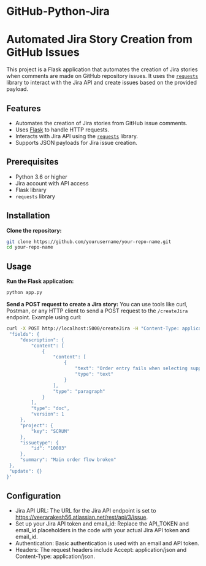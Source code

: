 # GitHub-Python-Jira

# Automated Jira Story Creation from GitHub Issues

This project is a Flask application that automates the creation of Jira stories when comments are made on GitHub repository issues. It uses the [`requests`](http://docs.python-requests.org) library to interact with the Jira API and create issues based on the provided payload.

## Features

- Automates the creation of Jira stories from GitHub issue comments.
- Uses [Flask](https://flask.palletsprojects.com/) to handle HTTP requests.
- Interacts with Jira API using the [`requests`](http://docs.python-requests.org) library.
- Supports JSON payloads for Jira issue creation.

## Prerequisites

- Python 3.6 or higher
- Jira account with API access
- Flask library
- `requests` library

## Installation

**Clone the repository:**

   ```sh
   git clone https://github.com/yourusername/your-repo-name.git
   cd your-repo-name
   ```

## Usage

**Run the Flask application:**

   ```sh
   python app.py

   ```

**Send a POST request to create a Jira story:** You can use tools like curl, Postman, or any HTTP client to send a POST request to the `/createJira` endpoint. Example using curl:

   ```sh
   curl -X POST http://localhost:5000/createJira -H "Content-Type: application/json" -d '{
    "fields": {
        "description": {
            "content": [
                {
                    "content": [
                        {
                            "text": "Order entry fails when selecting supplier.",
                            "type": "text"
                        }
                    ],
                    "type": "paragraph"
                }
            ],
            "type": "doc",
            "version": 1
        },
        "project": {
            "key": "SCRUM"
        },
        "issuetype": {
            "id": "10003"
        },
        "summary": "Main order flow broken"
    },
    "update": {}
}'


   ```

## Configuration

- Jira API URL: The URL for the Jira API endpoint is set to https://veerarakesh56.atlassian.net/rest/api/3/issue.
- Set up your Jira API token and email_id: Replace the API_TOKEN and email_id placeholders in the code with your actual Jira API token and email_id.
- Authentication: Basic authentication is used with an email and API token.
- Headers: The request headers include Accept: application/json and Content-Type: application/json.

